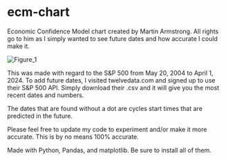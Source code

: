 # ecm-chart
Economic Confidence Model chart created by Martin Armstrong. All rights go to him as I simply wanted to see future dates and how accurate I could make it.

![Figure_1](https://github.com/johnlitz/ecm-chart/assets/165066637/99f08252-5f80-47d1-aee0-5d9518454b32)


This was made with regard to the S&P 500 from May 20, 2004 to April 1, 2024.
To add future dates, I visited twelvedata.com and signed up to use their S&P 500 API. Simply download their .csv and it will give you the most recent dates and numbers.

The dates that are found without a dot are cycles start times that are predicted in the future.

Please feel free to update my code to experiment and/or make it more accurate. This is by no means 100% accurate.

Made with Python, Pandas, and matplotlib. Be sure to install all of them.
